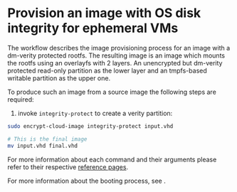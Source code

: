 # Provision an image with OS disk integrity for ephemeral VMs

The workflow describes the image provisioning process for an image with a dm-verity
protected rootfs. The resulting image is an image which mounts the rootfs using an overlayfs
with 2 layers. An unencrypted but dm-verity protected read-only partition as the lower layer
and an tmpfs-based writable partition as the upper one.

To produce such an image from a source image the following steps are required:

1. invoke `integrity-protect` to create a verity partition:
```bash
sudo encrypt-cloud-image integrity-protect input.vhd

# This is the final image
mv input.vhd final.vhd
```

For more information about each command and their arguments please refer to their respective
[reference pages](../reference/index).

For more information about the booting process, see [](../reference/architecture.md).

